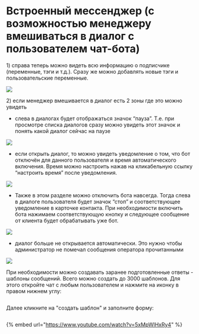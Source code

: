 # Встроенный мессенджер (с возможностью менеджеру вмешиваться в диалог с пользователем чат-бота)

1\) справа теперь можно видеть всю информацию о подписчике (переменные, тэги и т.д.). Сразу же можно добавлять новые тэги и пользовательские переменные.

![](.gitbook/assets/Screenshot\_20211115\_014229\_com.huawei.himovie.overseas\_edit\_267510784448241.jpg)

2\) если менеджер вмешивается в диалог есть 2 зоны где это можно увидеть&#x20;

* слева в диалогах будет отображаться значок “пауза”. Т.е. при просмотре списка диалогов сразу можно увидеть этот значок и понять какой диалог сейчас на паузе&#x20;

![](.gitbook/assets/Screenshot\_20211115\_014242\_com.huawei.himovie.overseas\_edit\_267499143050847.jpg)

* если открыть диалог, то можно увидеть уведомление о том, что бот отключён для данного пользователя и время автоматического включения. Время можно настроить нажав на кликабельную ссылку “настроить время” после уведомления.&#x20;

![](.gitbook/assets/Screenshot\_20211115\_014248\_com.huawei.himovie.overseas\_edit\_267485103607100.jpg)

* Также в этом разделе можно отключить бота навсегда. Тогда слева в диалоге пользователя будет значок “стоп” и соответствующее уведомление в карточке контакта. При необходимости включить бота нажимаем соответствующую кнопку и следующее сообщение от клиента будет обрабатывать уже бот.

![](.gitbook/assets/Screenshot\_20211115\_014252\_com.huawei.himovie.overseas\_edit\_267473459364393.jpg)

* диалог больше не открывается автоматически. Это нужно чтобы администратор не помечал сообщения оператора прочитанными

![](.gitbook/assets/Screenshot\_20211115\_014309\_com.huawei.himovie.overseas\_edit\_267444863302939.jpg)

При необходимости можно создавать заранее подготовленные ответы - шаблоны сообщений. Всего можно создать до 3000 шаблонов. Для этого откройте чат с любым пользователем и нажмите на иконку в правом нижнем углу:

<figure><img src=".gitbook/assets/ш (2).jpg" alt=""><figcaption></figcaption></figure>

Далее кликните на "создать шаблон" и заполните форму:

<figure><img src=".gitbook/assets/ш1.jpg" alt=""><figcaption></figcaption></figure>

{% embed url="https://www.youtube.com/watch?v=5xMpWlHxRy4" %}
